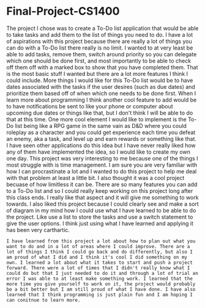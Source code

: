 # Final-Project-CS1400
  The project I chose was to create a To-Do list application that would be able to take tasks and add them to the list of things you need to do. I have a lot of aspirations with this project because there are really a lot of things you can do with a To-Do list there really is no limit. I wanted to at very least be able to add tasks, remove them, switch around priority so you can delegate which one should be done first, and most importantly to be able to check off them off with a marked box to show that you have completed them. That is the most basic stuff I wanted but there are a lot more features I think I could include. More things I would like for this To-Do list would be to have dates associated with the tasks  if the user desires (such as due dates) and prioritize them based off of when which one needs to be done first. When I learn more about programming I think another cool feature to add would be to have notifications be sent to like your phone or computer about upcoming due dates or things like that, but I don't think I will be able to do that at this time. One more cool element I would like to implement is the To-Do list being like a RPG game in the same vain as D&D where you could roleplay as a character and you could get experience each time you defeat an enemy, aka a task, and level up and earn rewards or something like that. I have seen other applications do this idea but I have never really liked how any of them have implemented the idea, so I would like to create my own one day.
  This project was very interesting to me because one of the things I most struggle with is time management. I am sure you are very familiar with how I can procrastinate a lot and I wanted to do this project to help me deal with that problem at least a little bit. I also thought it was a cool project becuase of how limitless it can be. There are so many features you can add to a To-Do list and so I could really keep working on this project long after this class ends. I really like that aspect and it will give me something to work towards. I also liked this project because I could clearly see and make a sort of diagram in my mind how I could use what I have learned to be able to do the project. Like use a list to store the tasks and use a switch statement to give the user options. I think just using what I have learned and applying it has been very carthartic.
  
    I have learned from this project a lot about how to plan out what you want to do and in a lot of areas where I could improve. There are a lot of things I think I could go back and do differently, but also I am proud of what I did and I think it's cool I did something on my own. I learned a lot about what it takes to start and push a project forward. There were a lot of times that I didn't really know what I could do but that I just needed to do it and through a lot of trial an error I was able to at least make something work. I learned that the more time you give yourself to work on it, the project would probably be a bit better but I am still proud of what I have done. I have also learned that I think programming is just plain fun and I am hoping I can conitnue to learn more.
